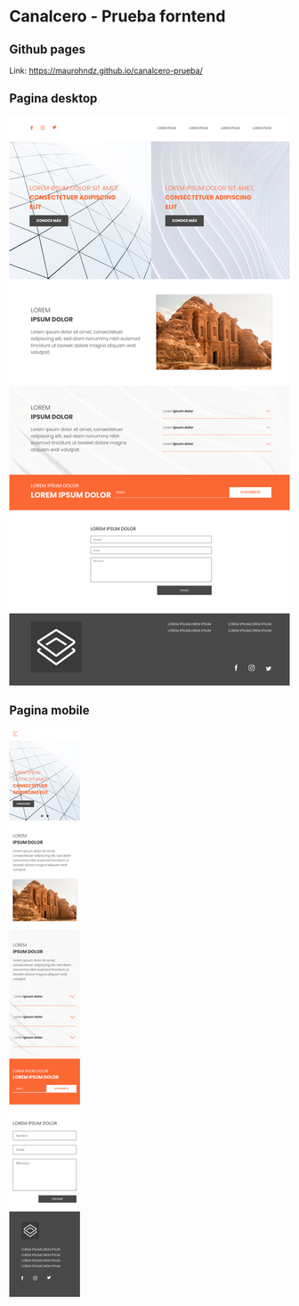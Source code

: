 # Canalcero - Prueba forntend

## Github pages
Link: https://maurohndz.github.io/canalcero-prueba/

## Pagina desktop
<img src="./readme/desktop.png" />

## Pagina mobile
<img src="./readme/mobile.png" />